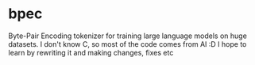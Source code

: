 # bpec
Byte-Pair Encoding tokenizer for training large language models on huge datasets. I don't know C, so most of the code comes from AI :D I hope to learn by rewriting it and making changes, fixes etc
